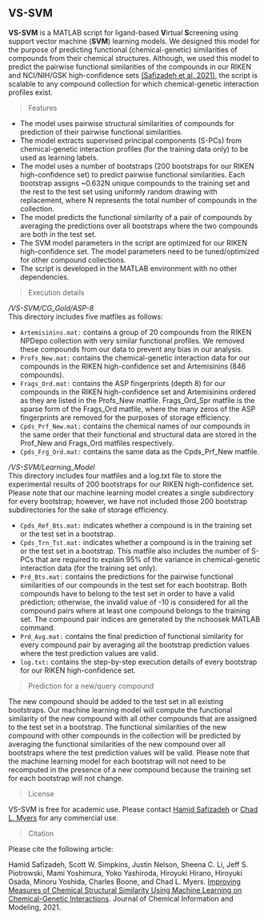 ## VS-SVM

**VS-SVM** is a MATLAB script for ligand-based **V**irtual **S**creening using support vector machine (**SVM**) learning models. We designed this model for the purpose of predicting functional (chemical-genetic) similarities of compounds from their chemical structures. Although, we used this model to predict the pairwise functional similarities of the compounds in our RIKEN and NCI/NIH/GSK high-confidence sets [(Safizadeh et al. 2021)](https://pubs.acs.org/doi/10.1021/acs.jcim.0c00993), the script is scalable to any compound collection for which chemical-genetic interaction profiles exist.

> Features

- The model uses pairwise structural similarities of compounds for prediction of their pairwise functional similarities.
- The model extracts supervised principal components (S-PCs) from chemical-genetic interaction profiles (for the training data only) to be used as learning labels.
-	The model uses a number of bootstraps (200 bootstraps for our RIKEN high-confidence set) to predict pairwise functional similarities. Each bootstrap assigns ~0.632N unique compounds to the training set and the rest to the test set using uniformly random drawing with replacement, where N represents the total number of compounds in the collection.
-	The model predicts the functional similarity of a pair of compounds by averaging the predictions over all bootstraps where the two compounds are both in the test set.
-	The SVM model parameters in the script are optimized for our RIKEN high-confidence set. The model parameters need to be tuned/optimized for other compound collections.
-	The script is developed in the MATLAB environment with no other dependencies.

> Execution details

*/VS-SVM/CG_Gold/ASP-8*<br/>
This directory includes five matfiles as follows:

-	`Artemisinins.mat:` contains a group of 20 compounds from the RIKEN NPDepo collection with very similar functional profiles. We removed these compounds from our data to prevent any bias in our analysis.
-	`Profs_New.mat:` contains the chemical-genetic interaction data for our compounds in the RIKEN high-confidence set and Artemisinins (846 compounds). 
-	`Frags_Ord.mat:` contains the ASP fingerprints (depth 8) for our compounds in the RIKEN high-confidence set and Artemisinins ordered as they are listed in the Profs_New matfile. Frags_Ord_Spr matfile is the sparse form of the Frags_Ord matfile, where the many zeros of the ASP fingerprints are removed for the purposes of storage efficiency.
-	`Cpds_Prf_New.mat:` contains the chemical names of our compounds in the same order that their functional and structural data are stored in the Prof_New and Frags_Ord matfiles respectively.
-	`Cpds_Frg_Ord.mat:` contains the same data as the Cpds_Prf_New matfile.

*/VS-SVM/Learning_Model*<br/>
This directory includes four matfiles and a log.txt file to store the experimental results of 200 bootstraps for our RIKEN high-confidence set. Please note that our machine learning model creates a single subdirectory for every bootstrap; however, we have not included those 200 bootstrap subdirectories for the sake of storage efficiency.

-	`Cpds_Ref_Bts.mat:` indicates whether a compound is in the training set or the test set in a bootstrap.
-	`Cpds_Trn_Tst.mat:` indicates whether a compound is in the training set or the test set in a bootstrap. This matfile also includes the number of S-PCs that are required to explain 95% of the variance in chemical-genetic interaction data (for the training set only).
-	`Prd_Bts.mat:` contains the predictions for the pairwise functional similarities of our compounds in the test set for each bootstrap. Both compounds have to belong to the test set in order to have a valid prediction; otherwise, the invalid value of -10 is considered for all the compound pairs where at least one compound belongs to the training set. The compound pair indices are generated by the nchoosek MATLAB command.
-	`Prd_Avg.mat:` contains the final prediction of functional similarity for every compound pair by averaging all the bootstrap prediction values where the test prediction values are valid.
-	`log.txt:` contains the step-by-step execution details of every bootstrap for our RIKEN high-confidence set.  

> Prediction for a new/query compound

The new compound should be added to the test set in all existing bootstraps. Our machine learning model will compute the functional similarity of the new compound with all other compounds that are assigned to the test set in a bootstrap. The functional similarities of the new compound with other compounds in the collection will be predicted by averaging the functional similarities of the new compound over all bootstraps where the test prediction values will be valid. Please note that the machine learning model for each bootstrap will not need to be recomputed in the presence of a new compound because the training set for each bootstrap will not change.

> License

VS-SVM is free for academic use. Please contact [Hamid Safizadeh](mailto:hamid@umn.edu) or [Chad L. Myers](mailto:chadm@umn.edu) for any commercial use.

> Citation

Please cite the following article:

Hamid Safizadeh, Scott W. Simpkins, Justin Nelson, Sheena C. Li, Jeff S. Piotrowski, Mami Yoshimura, Yoko Yashiroda, Hiroyuki Hirano, Hiroyuki Osada, Minoru Yoshida, Charles Boone, and Chad L. Myers. [Improving Measures of Chemical Structural Similarity Using Machine Learning on Chemical-Genetic Interactions](https://pubs.acs.org/doi/10.1021/acs.jcim.0c00993). Journal of Chemical Information and Modeling, 2021.
